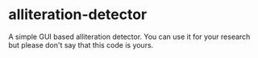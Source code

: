 # alliteration-detector
A simple GUI based alliteration detector.
You can use it for your research but please don't say that this code is yours.
